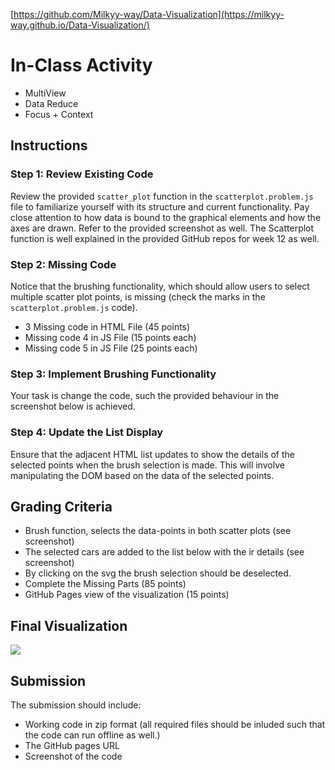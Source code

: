 [https://github.com/Milkyy-way/Data-Visualization](https://milkyy-way.github.io/Data-Visualization/)
# In-Class Activity 
- MultiView 
- Data Reduce
- Focus + Context

## Instructions

### Step 1: Review Existing Code
Review the provided `scatter_plot` function in the `scatterplot.problem.js` file to familiarize yourself with its structure and current functionality. Pay close attention to how data is bound to the graphical elements and how the axes are drawn. Refer to the provided screenshot as well.
The Scatterplot function is well explained in the provided GitHub repos for week 12 as well.

### Step 2: Missing Code 
Notice that the brushing functionality, which should allow users to select multiple scatter plot points, is missing (check the marks in the `scatterplot.problem.js` code).
- 3 Missing code in HTML File (45 points) 
- Missing code 4 in JS File  (15 points each)
- Missing code 5 in JS File  (25 points each)

### Step 3: Implement Brushing Functionality
Your task is change the code, such the provided behaviour in the screenshot below is achieved.

### Step 4: Update the List Display
Ensure that the adjacent HTML list updates to show the details of the selected points when the brush selection is made. This will involve manipulating the DOM based on the data of the selected points.


## Grading Criteria
- Brush function, selects the data-points in both scatter plots (see screenshot)
- The selected cars are added to the list below with the ir details (see screenshot)
- By clicking on the svg the brush selection should be deselected.
- Complete the Missing Parts (85 points)
- GitHub Pages view of the visualization (15 points)

## Final Visualization

<img src="./FinalProduct.gif"/>

## Submission
The submission should include:
- Working code in zip format (all required files should be inluded such that the code can run offline as well.)
- The GitHub pages URL
- Screenshot of the code

